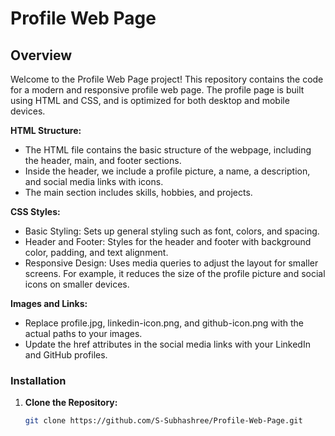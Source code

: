 # Profile Web Page

## Overview

Welcome to the Profile Web Page project! This repository contains the code for a modern and responsive profile web page. The profile page is built using HTML and CSS, and is optimized for both desktop and mobile devices.

**HTML Structure:**

- The HTML file contains the basic structure of the webpage, including the header, main, and footer sections.
- Inside the header, we include a profile picture, a name, a description, and social media links with icons.
- The main section includes skills, hobbies, and projects.

**CSS Styles:**

- Basic Styling: Sets up general styling such as font, colors, and spacing.
- Header and Footer: Styles for the header and footer with background color, padding, and text alignment.
- Responsive Design: Uses media queries to adjust the layout for smaller screens. For example, it reduces the size of the profile picture and social icons on smaller devices.

**Images and Links:**

- Replace profile.jpg, linkedin-icon.png, and github-icon.png with the actual paths to your images.
- Update the href attributes in the social media links with your LinkedIn and GitHub profiles.

### Installation

1. **Clone the Repository:**

   ```sh
   git clone https://github.com/S-Subhashree/Profile-Web-Page.git
